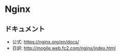 # Nginx

## ドキュメント
- 公式: https://nginx.org/en/docs/
- 日訳: http://mogile.web.fc2.com/nginx/index.html
